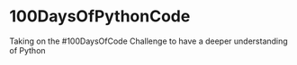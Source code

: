 # 100DaysOfPythonCode
Taking on the #100DaysOfCode Challenge to have a deeper understanding of Python
